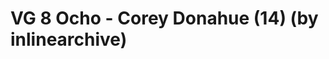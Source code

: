 <!--
id: 4163421910
link: http://tumblr.atmos.org/post/4163421910/vg-8-ocho-corey-donahue-14-by-inlinearchive
slug: vg-8-ocho-corey-donahue-14-by-inlinearchive
date: Mon Mar 28 2011 11:34:53 GMT-0700 (PDT)
publish: 2011-03-028
tags: 
title: VG 8 Ocho - Corey Donahue (14) (by inlinearchive)
-->


VG 8 Ocho - Corey Donahue (14) (by inlinearchive)
=================================================



